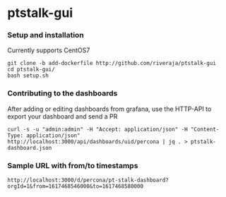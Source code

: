 # ptstalk-gui

### Setup and installation

Currently supports CentOS7

```
git clone -b add-dockerfile http://github.com/riveraja/ptstalk-gui
cd ptstalk-gui/
bash setup.sh
```

### Contributing to the dashboards

After adding or editing dashboards from grafana, use the HTTP-API to export your dashboard and send a PR

```
curl -s -u "admin:admin" -H "Accept: application/json" -H "Content-Type: application/json"  http://localhost:3000/api/dashboards/uid/percona | jq . > ptstalk-dashboard.json
```



### Sample URL with from/to timestamps
```
http://localhost:3000/d/percona/pt-stalk-dashboard?orgId=1&from=1617468546000&to=1617468580000
```

